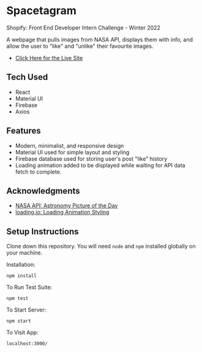 # Spacetagram

Shopify: Front End Developer Intern Challenge - Winter 2022

A webpage that pulls images from NASA API, displays them with info, and allow the user to "like" and "unlike" their favourite images.

- [Click Here for the Live Site](https://sean-spacestagram.netlify.app/)

## Tech Used

- React
- Material UI
- Firebase
- Axios

## Features

- Modern, minimalist, and responsive design
- Material UI used for simple layout and styling
- Firebase database used for storing user's post "like" history
- Loading animation added to be displayed while waiting for API data fetch to complete.

## Acknowledgments

- [NASA API: Astronomy Picture of the Day](https://api.nasa.gov/)
- [loading.io: Loading Animation Styling](https://loading.io/css/)

## Setup Instructions

Clone down this repository. You will need `node` and `npm` installed globally on your machine.

Installation:

`npm install`

To Run Test Suite:

`npm test`

To Start Server:

`npm start`

To Visit App:

`localhost:3000/`
